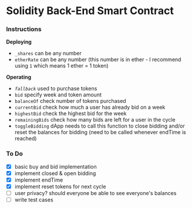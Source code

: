 # Solidity Back-End Smart Contract

### Instructions
**Deploying**
- `_shares` can be any number
- `etherRate` can be any number (this number is in ether - I recommend using `1` which means 1 ether = 1 token)

**Operating**
- _`fallback`_ used to purchase tokens
- `bid` specify week and token amount
- `balanceOf` check number of tokens purchased
- `currentBid` check how much a user has already bid on a week
- `highestBid` check the highest bid for the week
- `remainingBids` check how many bids are left for a user in the cycle
- `toggleBidding` dApp needs to call this function to close bidding and/or reset the balances for bidding (need to be called whenever endTime is reached)

### To Do
- [x] basic buy and bid implementation
- [x] implement closed & open bidding
- [x] implement endTime
- [x] implement reset tokens for next cycle
- [ ] user privacy? should everyone be able to see everyone's balances
- [ ] write test cases
